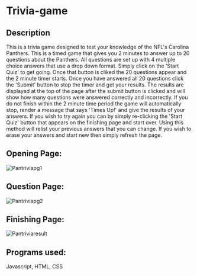 # Trivia-game

## Description

This is a trivia game designed to test your knowledge of the NFL's Carolina Panthers. This is a timed game that gives you 2 minutes to answer up to 20 questions about the Panthers. All questions are set up with 4 multiple choice answers that use a drop down format. Simply click on the 'Start Quiz' to get going. Once that button is cliked the 20 questions appear and the 2 minute timer starts. Once you have answered all 20 questions click the 'Submit' button to stop the timer and get your results. The results are displayed at the top of the page after the submit button is clicked and will show how many questions were answered correctly and incorrectly. If you do not finish within the 2 minute time period the game will automatically stop, render a message that says 'Times Up!' and give the results of your answers. If you wish to try again you can by simply re-clicking the 'Start Quiz' button that appears on the finishing page and start over. Using this method will relist your previous answers that you can change. If you wish to erase your answers and start new then simply refresh the page.

## Opening Page:

![Pantriviapg1](https://user-images.githubusercontent.com/51678140/72372207-f256de00-36d3-11ea-9ef5-7f138ad6d437.jpg)

## Question Page:

![Pantriviapg2](https://user-images.githubusercontent.com/51678140/72372502-6abd9f00-36d4-11ea-982e-6e2f7b149622.jpg)

## Finishing Page:

![Pantriviaresult](https://user-images.githubusercontent.com/51678140/72372938-57f79a00-36d5-11ea-8e1b-8793c79be2a2.jpg)

## Programs used:

Javascript, HTML, CSS
